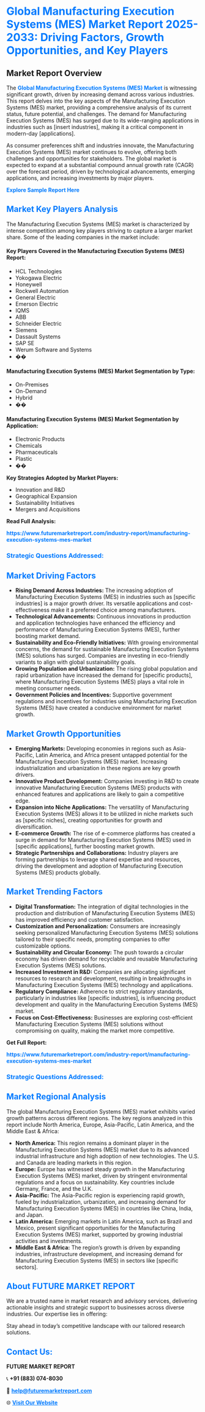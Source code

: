 <h1 style="color: #007BFF;">Global Manufacturing Execution Systems (MES) Market Report 2025-2033: Driving Factors, Growth Opportunities, and Key Players</h1>

<section id="overview">
<h2>Market Report Overview</h2>
<p>The <a href="https://www.futuremarketreport.com/industry-report/manufacturing-execution-systems-mes-market" style="color: #007BFF; text-decoration: none;"><strong>Global Manufacturing Execution Systems (MES) Market</strong></a> is witnessing significant growth, driven by increasing demand across various industries. This report delves into the key aspects of the Manufacturing Execution Systems (MES) market, providing a comprehensive analysis of its current status, future potential, and challenges. The demand for Manufacturing Execution Systems (MES) has surged due to its wide-ranging applications in industries such as [insert industries], making it a critical component in modern-day [applications].</p>
<p>As consumer preferences shift and industries innovate, the Manufacturing Execution Systems (MES) market continues to evolve, offering both challenges and opportunities for stakeholders. The global market is expected to expand at a substantial compound annual growth rate (CAGR) over the forecast period, driven by technological advancements, emerging applications, and increasing investments by major players.</p>
</section>

<section id="overview">
<p><a href="https://www.futuremarketreport.com/request-sample/reportId=113794" style="color: #007BFF; text-decoration: none;"><strong>Explore Sample Report Here</strong></a></p>
</section>

<section id="key-players">
<h2 style="color: #007BFF;">Market Key Players Analysis</h2>
<p>The Manufacturing Execution Systems (MES) market is characterized by intense competition among key players striving to capture a larger market share. Some of the leading companies in the market include:</p>
<h4>Key Players Covered in the Manufacturing Execution Systems (MES) Report:</h4>
<ul><li>HCL Technologies</li><li>Yokogawa Electric</li><li>Honeywell</li><li>Rockwell Automation</li><li>General Electric</li><li>Emerson Electric</li><li>IQMS</li><li>ABB</li><li>Schneider Electric</li><li>Siemens</li><li>Dassault Systems</li><li>SAP SE</li><li>Werum Software and Systems</li><li>��</li></ul>
<h4>Manufacturing Execution Systems (MES) Market Segmentation by Type:</h4>
<ul><li>On-Premises</li><li>On-Demand</li><li>Hybrid</li><li>��</li></ul>

<h4>Manufacturing Execution Systems (MES) Market Segmentation by Application:</h4>
<ul><li>Electronic Products</li><li>Chemicals</li><li>Pharmaceuticals</li><li>Plastic</li><li>��</li></ul>
<p><strong>Key Strategies Adopted by Market Players:</strong></p>
<ul>
<li>Innovation and R&D</li>
<li>Geographical Expansion</li>
<li>Sustainability Initiatives</li>
<li>Mergers and Acquisitions</li>
</ul>
</section>

<section>
<p><strong>Read Full Analysis: </strong></p><a href="https://www.futuremarketreport.com/industry-report/manufacturing-execution-systems-mes-market" style="color: #007BFF; text-decoration: none;"><strong>https://www.futuremarketreport.com/industry-report/manufacturing-execution-systems-mes-market</strong></a>
<h3 style="color: #007BFF;">Strategic Questions Addressed:</h3>
</section>

<section id="driving-factors">
<h2 style="color: #007BFF;">Market Driving Factors</h2>
<ul>
<li><strong>Rising Demand Across Industries:</strong> The increasing adoption of Manufacturing Execution Systems (MES) in industries such as [specific industries] is a major growth driver. Its versatile applications and cost-effectiveness make it a preferred choice among manufacturers.</li>
<li><strong>Technological Advancements:</strong> Continuous innovations in production and application technologies have enhanced the efficiency and performance of Manufacturing Execution Systems (MES), further boosting market demand.</li>
<li><strong>Sustainability and Eco-Friendly Initiatives:</strong> With growing environmental concerns, the demand for sustainable Manufacturing Execution Systems (MES) solutions has surged. Companies are investing in eco-friendly variants to align with global sustainability goals.</li>
<li><strong>Growing Population and Urbanization:</strong> The rising global population and rapid urbanization have increased the demand for [specific products], where Manufacturing Execution Systems (MES) plays a vital role in meeting consumer needs.</li>
<li><strong>Government Policies and Incentives:</strong> Supportive government regulations and incentives for industries using Manufacturing Execution Systems (MES) have created a conducive environment for market growth.</li>
</ul>
</section>

<section id="growth-opportunities">
<h2 style="color: #007BFF;">Market Growth Opportunities</h2>
<ul>
<li><strong>Emerging Markets:</strong> Developing economies in regions such as Asia-Pacific, Latin America, and Africa present untapped potential for the Manufacturing Execution Systems (MES) market. Increasing industrialization and urbanization in these regions are key growth drivers.</li>
<li><strong>Innovative Product Development:</strong> Companies investing in R&D to create innovative Manufacturing Execution Systems (MES) products with enhanced features and applications are likely to gain a competitive edge.</li>
<li><strong>Expansion into Niche Applications:</strong> The versatility of Manufacturing Execution Systems (MES) allows it to be utilized in niche markets such as [specific niches], creating opportunities for growth and diversification.</li>
<li><strong>E-commerce Growth:</strong> The rise of e-commerce platforms has created a surge in demand for Manufacturing Execution Systems (MES) used in [specific applications], further boosting market growth.</li>
<li><strong>Strategic Partnerships and Collaborations:</strong> Industry players are forming partnerships to leverage shared expertise and resources, driving the development and adoption of Manufacturing Execution Systems (MES) products globally.</li>
</ul>
</section>

<section id="trending-factors">
<h2 style="color: #007BFF;">Market Trending Factors</h2>
<ul>
<li><strong>Digital Transformation:</strong> The integration of digital technologies in the production and distribution of Manufacturing Execution Systems (MES) has improved efficiency and customer satisfaction.</li>
<li><strong>Customization and Personalization:</strong> Consumers are increasingly seeking personalized Manufacturing Execution Systems (MES) solutions tailored to their specific needs, prompting companies to offer customizable options.</li>
<li><strong>Sustainability and Circular Economy:</strong> The push towards a circular economy has driven demand for recyclable and reusable Manufacturing Execution Systems (MES) solutions.</li>
<li><strong>Increased Investment in R&D:</strong> Companies are allocating significant resources to research and development, resulting in breakthroughs in Manufacturing Execution Systems (MES) technology and applications.</li>
<li><strong>Regulatory Compliance:</strong> Adherence to strict regulatory standards, particularly in industries like [specific industries], is influencing product development and quality in the Manufacturing Execution Systems (MES) market.</li>
<li><strong>Focus on Cost-Effectiveness:</strong> Businesses are exploring cost-efficient Manufacturing Execution Systems (MES) solutions without compromising on quality, making the market more competitive.</li>
</ul>
</section>

<section>
<p><strong>Get Full Report: </strong></p><a href="https://www.futuremarketreport.com/industry-report/manufacturing-execution-systems-mes-market" style="color: #007BFF; text-decoration: none;"><strong>https://www.futuremarketreport.com/industry-report/manufacturing-execution-systems-mes-market</strong></a>
<h3 style="color: #007BFF;">Strategic Questions Addressed:</h3>
</section>


<section id="regional-analysis">
<h2 style="color: #007BFF;">Market Regional Analysis</h2>
<p>The global Manufacturing Execution Systems (MES) market exhibits varied growth patterns across different regions. The key regions analyzed in this report include North America, Europe, Asia-Pacific, Latin America, and the Middle East & Africa:</p>
<ul>
<li><strong>North America:</strong> This region remains a dominant player in the Manufacturing Execution Systems (MES) market due to its advanced industrial infrastructure and high adoption of new technologies. The U.S. and Canada are leading markets in this region.</li>
<li><strong>Europe:</strong> Europe has witnessed steady growth in the Manufacturing Execution Systems (MES) market, driven by stringent environmental regulations and a focus on sustainability. Key countries include Germany, France, and the U.K.</li>
<li><strong>Asia-Pacific:</strong> The Asia-Pacific region is experiencing rapid growth, fueled by industrialization, urbanization, and increasing demand for Manufacturing Execution Systems (MES) in countries like China, India, and Japan.</li>
<li><strong>Latin America:</strong> Emerging markets in Latin America, such as Brazil and Mexico, present significant opportunities for the Manufacturing Execution Systems (MES) market, supported by growing industrial activities and investments.</li>
<li><strong>Middle East & Africa:</strong> The region’s growth is driven by expanding industries, infrastructure development, and increasing demand for Manufacturing Execution Systems (MES) in sectors like [specific sectors].</li>
</ul>
</section>

<footer>
<h2 style="color: #007BFF;">About FUTURE MARKET REPORT</h2>
<p>We are a trusted name in market research and advisory services, delivering actionable insights and strategic support to businesses across diverse industries. Our expertise lies in offering:</p>

<p>Stay ahead in today’s competitive landscape with our tailored research solutions.</p>

<h2 style="color: #007BFF;">Contact Us:</h2>
<p><strong>FUTURE MARKET REPORT</strong></p>
<p>📞 <strong>+91 (883) 074-8030</strong></p>
<p>📧 <strong><a href="mailto:help@futuremarketreport.com" style="color: #007BFF;">help@futuremarketreport.com</a></strong></p>
<p>🌐 <strong><a href="https://www.futuremarketreport.com/" style="color: #007BFF;">Visit Our Website</a></strong></p>
</footer>